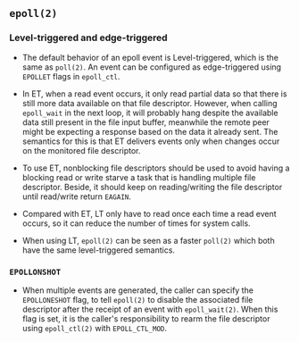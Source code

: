 <!--
 Copyright (c) 2021 Qizhou Guo
 
 This software is released under the MIT License.
 https://opensource.org/licenses/MIT
-->

## `epoll(2)`

### Level-triggered and edge-triggered

* The default behavior of an epoll event is Level-triggered, which is the same as `poll(2)`. An event can be configured as edge-triggered using `EPOLLET` flags in `epoll_ctl`.

* In ET, when a read event occurs, it only read partial data so that there is still more data available on that file descriptor. However, when calling `epoll_wait` in the next loop, it will probably hang despite the available data still present in the file input buffer, meanwhile the remote peer might be expecting a response based on the data it already sent. The semantics for this is that ET delivers events only when changes occur on the monitored file descriptor. 

* To use ET, nonblocking file descriptors should be used to avoid having a blocking read or write starve a task that is handling multiple file descriptor. Beside, it should keep on reading/writing the file descriptor until read/write return `EAGAIN`.

* Compared with ET, LT only have to read once each time a read event occurs, so it can reduce the number of times for system calls.

* When using LT, `epoll(2)` can be seen as a faster `poll(2)` which both have the same level-triggered semantics.

### `EPOLLONSHOT`

* When multiple events are generated, the caller can specify the `EPOLLONESHOT` flag, to tell `epoll(2)` to disable the associated file descriptor after the receipt of an event with `epoll_wait(2)`. When this flag is set, it is the caller's responsibility to rearm the file descriptor using `epoll_ctl(2)` with `EPOLL_CTL_MOD`.

